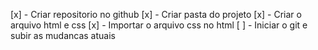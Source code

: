 [x] - Criar repositorio no github 
[x] - Criar pasta do projeto
[x] - Criar o arquivo html e css
[x] - Importar o arquivo css no html
[ ] - Iniciar o git e subir as mudancas atuais